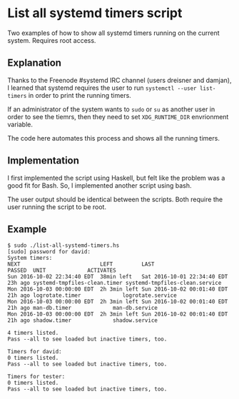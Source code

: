# List all systemd timers script

Two examples of how to show all systemd timers running on the current system.
Requires root access.

## Explanation

Thanks to the Freenode #systemd IRC channel (users dreisner and damjan),
I learned that systemd requires the user to run `systemctl --user list-timers`
in order to print the running timers. 

If an administrator of the system wants to `sudo` or `su` as another user in order to
see the tiemrs, then they need to set `XDG_RUNTIME_DIR` envrionment variable.

The code here automates this process and shows all the running timers.

## Implementation

I first implemented the script using Haskell, but felt like the problem was
a good fit for Bash. So, I implemented another script using bash.

The user output should be identical between the scripts. Both require the user running
the script to be root.

## Example 

```
$ sudo ./list-all-systemd-timers.hs
[sudo] password for david:
System timers:
NEXT                         LEFT         LAST                         PASSED  UNIT             ACTIVATES
Sun 2016-10-02 22:34:40 EDT  38min left   Sat 2016-10-01 22:34:40 EDT  23h ago systemd-tmpfiles-clean.timer systemd-tmpfiles-clean.service
Mon 2016-10-03 00:00:00 EDT  2h 3min left Sun 2016-10-02 00:01:40 EDT  21h ago logrotate.timer             logrotate.service
Mon 2016-10-03 00:00:00 EDT  2h 3min left Sun 2016-10-02 00:01:40 EDT  21h ago man-db.timer             man-db.service
Mon 2016-10-03 00:00:00 EDT  2h 3min left Sun 2016-10-02 00:01:40 EDT  21h ago shadow.timer             shadow.service

4 timers listed.
Pass --all to see loaded but inactive timers, too.

Timers for david:
0 timers listed.
Pass --all to see loaded but inactive timers, too.

Timers for tester:
0 timers listed.
Pass --all to see loaded but inactive timers, too.
```
